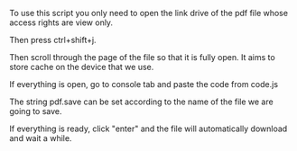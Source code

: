 To use this script you only need to open the link drive of the pdf file whose access rights are view only.

Then press ctrl+shift+j.

Then scroll through the page of the file so that it is fully open. It aims to store cache on the device that we use.

If everything is open, go to console tab and paste the code from code.js

The string pdf.save can be set according to the name of the file we are going to save.

If everything is ready, click "enter" and the file will automatically download and wait a while.
